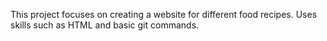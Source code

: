 This project focuses on creating a website for different food recipes. Uses skills such as HTML and basic git commands.